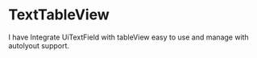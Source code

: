 # TextTableView
I have Integrate UiTextField with tableView easy to use and manage with autolyout support.
